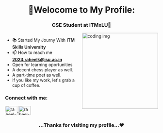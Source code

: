 <h1 align="center" >🚀Welocome to My Profile:</h1>
<h3 align="center" >CSE Student at ITMxLU🚀</h3>

<img src="https://c.tenor.com/GfSX-u7VGM4AAAAC/tenor.gif" alt="coding img" align="right" height="250" />

<p align="left"> <a href="https://twitter.com/" target="blank"><img src="https://img.shields.io/twitter/follow/?logo=twitter&style=for-the-badge" alt="" /></a> </p>

- 📚 Started My Journy With **ITM Skills University**
- 📫 How to reach me **2023.raheelk@isu.ac.in**
- Open for learning oportunities
- A decent chess player as well.
- A part-time poet as well.
- If you like my work, let's grab a cup of coffee.
  

<h3 align="left">Connect with me:</h3>
<p align="left">
  <a href="https://www.linkedin.com/in/raheel-kotwal-02b594291/" target="blank">
    <img align="center" src="https://raw.githubusercontent.com/rahuldkjain/github-profile-readme-generator/master/src/images/icons/Social/linked-in-alt.svg" alt="raheel-k" height="30" width="40" />
  </a>
  <a href="https://www.instagram.com/raheel.solanki/" target="blank">
    <img align="center" src="https://raw.githubusercontent.com/rahuldkjain/github-profile-readme-generator/master/src/images/icons/Social/instagram.svg" alt="raheel-k" height="30" width="40" />
  </a>

</p>

<h3 align="center">...Thanks for visiting my profile...❤️</h3>



